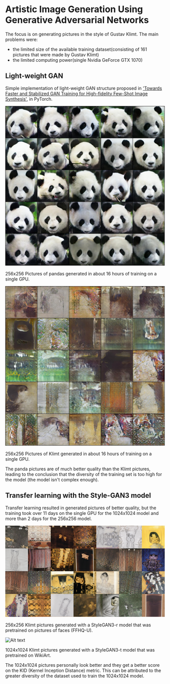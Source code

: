 # Artistic Image Generation Using Generative Adversarial Networks

The focus is on generating pictures in the style of Gustav Klimt. 
The main problems were:
- the limited size of the available training dataset(consisting of 161 pictures that were made by Gustav Klimt)
- the limited computing power(single Nvidia GeForce GTX 1070)

## Light-weight GAN
Simple implementation of light-weight GAN structure proposed in <a href="https://openreview.net/forum?id=1Fqg133qRaI">'Towards Faster and Stabilized GAN Training for High-fidelity Few-Shot Image Synthesis'</a>, in PyTorch. 

![Alt text](images/panda_gen_sample_256.jpg)

256x256 Pictures of pandas generated in about 16 hours of training on a single GPU.


![Alt text](images/klimt_gen_sample_256.jpg)

256x256 Pictures of Klimt generated in about 16 hours of training on a single GPU. 

The panda pictures are of much better quality than the Klimt pictures, leading to the conclusion that the diversity of the training set is too high for the model (the model isn't complex enough).


## Transfer learning with the Style-GAN3 model

Transfer learning resulted in generated pictures of better quality, but the training took over 11 days on the single GPU for the 1024x1024 model and more than 2 days for the 256x256 model.

![Alt text](images/klimt_gen_sample_256_styleGAN.png)

256x256 Klimt pictures generated with a StyleGAN3-r model that was pretrained on pictures of faces (FFHQ-U).

![Alt text](images/klimt_gen_sample_1024.png)

1024x1024 Klimt pictures generated with a StyleGAN3-t model that was pretrained on WikiArt. 

The 1024x1024 pictures personally look better and they get a better score on the KID (Kernel Inception Distance) metric. This can be attributed to the greater diversity of the dataset used to train the 1024x1024 model.